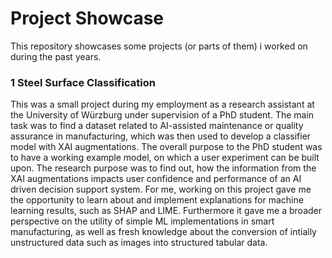 # Project Showcase

This repository showcases some projects (or parts of them) i worked on during the past years.

### 1 Steel Surface Classification
This was a small project during my employment as a research assistant at the University of Würzburg under supervision of a PhD student. The main task was to find a dataset related to AI-assisted maintenance or quality assurance in manufacturing, which was then used to develop a classifier model with XAI augmentations. The overall purpose to the PhD student was to have a working example model, on which a user experiment can be built upon. The research purpose was to find out, how the information from the XAI augmentations impacts user confidence and performance of an AI driven decision support system. For me, working on this project gave me the opportunity to learn about and implement explanations for machine learning results, such as SHAP and LIME. Furthermore it gave me a broader perspective on the utility of simple ML implementations in smart manufacturing, as well as fresh knowledge about the conversion of intially unstructured data such as images into structured tabular data.


